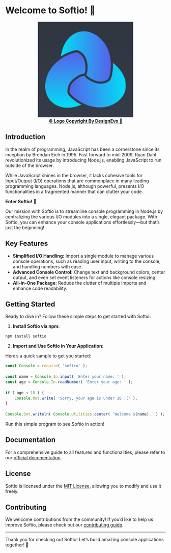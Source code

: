 # Welcome to Softio! 🚀

<p align="center">
	<img src="https://github.com/AryaFardmanesh/softio/blob/main/logo/logo-300x300.png" alt="The Softio logo." />
	<br />
	<a href="https://www.designevo.com/" title="Free Online Logo Maker"><b>&copy; Logo Copyright By DesignEvo 🙏</b></a>
</p>

## Introduction

In the realm of programming, JavaScript has been a cornerstone since its inception by Brendan Eich in 1995. Fast forward to mid-2009, Ryan Dahl revolutionized its usage by introducing Node.js, enabling JavaScript to run outside of the browser.

While JavaScript shines in the browser, it lacks cohesive tools for Input/Output (I/O) operations that are commonplace in many leading programming languages. Node.js, although powerful, presents I/O functionalities in a fragmented manner that can clutter your code.

**Enter Softio!** 🌟

Our mission with Softio is to streamline console programming in Node.js by centralizing the various I/O modules into a single, elegant package. With Softio, you can enhance your console applications effortlessly—but that’s just the beginning!

## Key Features

- **Simplified I/O Handling:** Import a single module to manage various console operations, such as reading user input, writing to the console, and handling numbers with ease.
- **Advanced Console Control:** Change text and background colors, center output, and even set event listeners for actions like console resizing!
- **All-in-One Package:** Reduce the clutter of multiple imports and enhance code readability.

## Getting Started

Ready to dive in? Follow these simple steps to get started with Softio:

1. **Install Softio via npm:**

```sh
npm install softio
```

2. **Import and Use Softio in Your Application:**

Here’s a quick sample to get you started:

```js
const Console = require( 'softio' );

const name = Console.In.input( 'Enter your name: ' );
const age = Console.In.readNumber( 'Enter your age: ' );

if ( age < 18 ) {
	Console.Out.write( 'Sorry, your age is under 18 :(' );
}

Console.Out.writeln( Console.Utilities.center( `Welcome ${name}.` ) );
```

Run this simple program to see Softio in action!

## Documentation

For a comprehensive guide to all features and functionalities, please refer to our [official documentation](https://github.com/AryaFardmanesh/softio/blob/main/DOCS/api.md).

## License

Softio is licensed under the [MIT License](https://github.com/AryaFardmanesh/softio/blob/main/LICENSE), allowing you to modify and use it freely.

## Contributing

We welcome contributions from the community! If you’d like to help us improve Softio, please check out our [contributing guide](https://github.com/AryaFardmanesh/softio/blob/main/DOCS/contribution.md).

---

Thank you for checking out Softio! Let’s build amazing console applications together! 🎉
